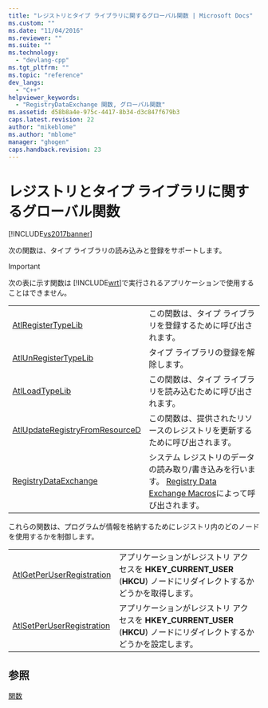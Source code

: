 ```yaml
---
title: "レジストリとタイプ ライブラリに関するグローバル関数 | Microsoft Docs"
ms.custom: ""
ms.date: "11/04/2016"
ms.reviewer: ""
ms.suite: ""
ms.technology: 
  - "devlang-cpp"
ms.tgt_pltfrm: ""
ms.topic: "reference"
dev_langs: 
  - "C++"
helpviewer_keywords: 
  - "RegistryDataExchange 関数, グローバル関数"
ms.assetid: d58b8a4e-975c-4417-8b34-d3c847f679b3
caps.latest.revision: 22
author: "mikeblome"
ms.author: "mblome"
manager: "ghogen"
caps.handback.revision: 23
---
```

# レジストリとタイプ ライブラリに関するグローバル関数
[!INCLUDE[vs2017banner](../../assembler/inline/includes/vs2017banner.md)]

次の関数は、タイプ ライブラリの読み込みと登録をサポートします。  
  
> [!IMPORTANT]
>  次の表に示す関数は [!INCLUDE[wrt](../../atl/reference/includes/wrt_md.md)]で実行されるアプリケーションで使用することはできません。  
  
|||  
|-|-|  
|[AtlRegisterTypeLib](../Topic/AtlRegisterTypeLib.md)|この関数は、タイプ ライブラリを登録するために呼び出されます。|  
|[AtlUnRegisterTypeLib](../Topic/AtlUnRegisterTypeLib.md)|タイプ ライブラリの登録を解除します。|  
|[AtlLoadTypeLib](../Topic/AtlLoadTypeLib.md)|この関数は、タイプ ライブラリを読み込むために呼び出されます。|  
|[AtlUpdateRegistryFromResourceD](../Topic/AtlUpdateRegistryFromResourceD.md)|この関数は、提供されたリソースのレジストリを更新するために呼び出されます。|  
|[RegistryDataExchange](../Topic/RegistryDataExchange.md)|システム レジストリのデータの読み取り\/書き込みを行います。  [Registry Data Exchange Macros](../../atl/reference/registry-data-exchange-macros.md)によって呼び出されます。|  
  
 これらの関数は、プログラムが情報を格納するためにレジストリ内のどのノードを使用するかを制御します。  
  
|||  
|-|-|  
|[AtlGetPerUserRegistration](../Topic/AtlGetPerUserRegistration.md)|アプリケーションがレジストリ アクセスを **HKEY\_CURRENT\_USER** \(**HKCU**\) ノードにリダイレクトするかどうかを取得します。|  
|[AtlSetPerUserRegistration](../Topic/AtlSetPerUserRegistration.md)|アプリケーションがレジストリ アクセスを **HKEY\_CURRENT\_USER** \(**HKCU**\) ノードにリダイレクトするかどうかを設定します。|  
  
## 参照  
 [関数](../../atl/reference/atl-functions.md)